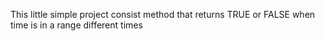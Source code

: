 This little simple project consist method that returns TRUE or FALSE when time is in a range different times